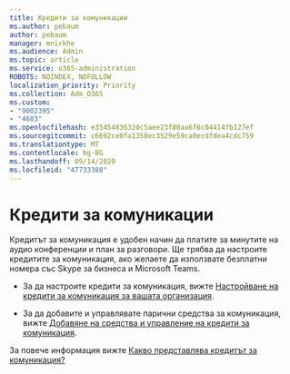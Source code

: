 ```yaml
---
title: Кредити за комуникации
ms.author: pebaum
author: pebaum
manager: mnirkhe
ms.audience: Admin
ms.topic: article
ms.service: o365-administration
ROBOTS: NOINDEX, NOFOLLOW
localization_priority: Priority
ms.collection: Adm_O365
ms.custom:
- "9002395"
- "4683"
ms.openlocfilehash: e35454836320c5aee23f80aa6f6c04414fb127ef
ms.sourcegitcommit: c6692ce0fa1358ec3529e59ca0ecdfdea4cdc759
ms.translationtype: MT
ms.contentlocale: bg-BG
ms.lasthandoff: 09/14/2020
ms.locfileid: "47733388"
---
```

# <a name="communication-credits"></a>Кредити за комуникации

Кредитът за комуникация е удобен начин да платите за минутите на аудио конференции и план за разговори. Ще трябва да настроите кредитите за комуникация, ако желаете да използвате безплатни номера със Skype за бизнеса и Microsoft Teams.

- За да настроите кредити за комуникация, вижте [Настройване на кредити за комуникация за вашата организация](https://docs.microsoft.com/microsoftteams/set-up-communications-credits-for-your-organization). 

- За да добавите и управлявате парични средства за комуникация, вижте [Добавяне на средства и управление на кредити за комуникация](https://docs.microsoft.com/microsoftteams/add-funds-and-manage-communications-credits). 

За повече информация вижте [Какво представлява кредитът за комуникация?](https://docs.microsoft.com/microsoftteams/what-are-communications-credits)
